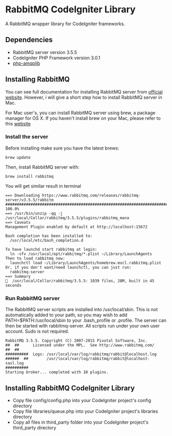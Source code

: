 # RabbitMQ CodeIgniter Library
A RabbitMQ wrapper library for CodeIgniter frameworks.

## Dependencies
- RabbitMQ server version 3.5.5
- CodeIgniter PHP Framework version 3.0.1
- [php-amqplib](https://github.com/videlalvaro/php-amqplib)


## Installing RabbitMQ
You can see full documentation for installing RabbitMQ server from [official website](https://www.rabbitmq.com/download.html). However, i will give a short step how to install RabbitMQ server in Mac.

For Mac user's, you can install RabbitMQ server using brew, a package manager for OS X. If you haven't install brew on your Mac, please refer to this [website](http://brew.sh/)

### Install the server
Before installing make sure you have the latest brews:
```
brew update
```
Then, install RabbitMQ server with:
```
brew install rabbitmq
```
You will get similar result in terminal
```
==> Downloading https://www.rabbitmq.com/releases/rabbitmq-server/v3.5.5/rabbitm
######################################################################## 100.0%
==> /usr/bin/unzip -qq -j /usr/local/Cellar/rabbitmq/3.5.5/plugins/rabbitmq_mana
==> Caveats
Management Plugin enabled by default at http://localhost:15672

Bash completion has been installed to:
  /usr/local/etc/bash_completion.d

To have launchd start rabbitmq at login:
  ln -sfv /usr/local/opt/rabbitmq/*.plist ~/Library/LaunchAgents
Then to load rabbitmq now:
  launchctl load ~/Library/LaunchAgents/homebrew.mxcl.rabbitmq.plist
Or, if you don't want/need launchctl, you can just run:
  rabbitmq-server
==> Summary
🍺  /usr/local/Cellar/rabbitmq/3.5.5: 1039 files, 28M, built in 45 seconds
```

### Run RabbitMQ server
The RabbitMQ server scripts are installed into /usr/local/sbin. This is not automatically added to your path, so you may wish to add PATH=$PATH:/usr/local/sbin to your .bash_profile or .profile. The server can then be started with rabbitmq-server. All scripts run under your own user account. Sudo is not required.
```
RabbitMQ 3.5.5. Copyright (C) 2007-2015 Pivotal Software, Inc.
##  ##      Licensed under the MPL.  See http://www.rabbitmq.com/
##  ##
##########  Logs: /usr/local/var/log/rabbitmq/rabbit@localhost.log
######  ##        /usr/local/var/log/rabbitmq/rabbit@localhost-sasl.log
##########
Starting broker... completed with 10 plugins.
```


## Installing RabbitMQ CodeIgniter Library
 - Copy file config/config.php into your CodeIgniter project's config directory
 - Copy file libraries/queue.php into your CodeIgniter project's libraries directory
 - Copy all files in third_party folder into your CodeIgniter project's third_party directory
